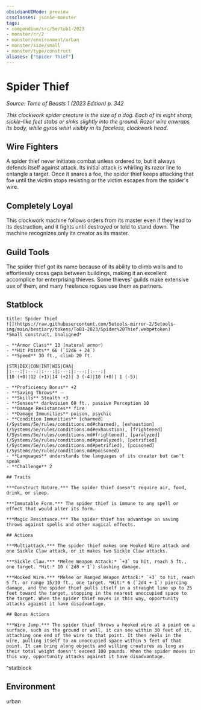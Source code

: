 ```yaml
---
obsidianUIMode: preview
cssclasses: json5e-monster
tags:
- compendium/src/5e/tob1-2023
- monster/cr/2
- monster/environment/urban
- monster/size/small
- monster/type/construct
aliases: ["Spider Thief"]
---
```

# Spider Thief
*Source: Tome of Beasts 1 (2023 Edition) p. 342*  

*This clockwork spider creature is the size of a dog. Each of its eight sharp, sickle-like feet stabs or sinks slightly into the ground. Razor wire enwraps its body, while gyros whirl visibly in its faceless, clockwork head*.

## Wire Fighters

A spider thief never initiates combat unless ordered to, but it always defends itself against attack. Its initial attack is whirling its razor line to entangle a target. Once it snares a foe, the spider thief keeps attacking that foe until the victim stops resisting or the victim escapes from the spider's wire.

## Completely Loyal

This clockwork machine follows orders from its master even if they lead to its destruction, and it fights until destroyed or told to stand down. The machine recognizes only its creator as its master.

## Guild Tools

The spider thief got its name because of its ability to climb walls and to effortlessly cross gaps between buildings, making it an excellent accomplice for enterprising thieves. Some thieves' guilds make extensive use of them, and many freelance rogues use them as partners.

## Statblock

```ad-statblock
title: Spider Thief
![](https://raw.githubusercontent.com/5etools-mirror-2/5etools-img/main/bestiary/tokens/ToB1-2023/Spider%20Thief.webp#token)
*Small construct, Unaligned*

- **Armor Class** 13 (natural armor)
- **Hit Points** 66 (`12d6 + 24`)
- **Speed** 30 ft., climb 20 ft.

|STR|DEX|CON|INT|WIS|CHA|
|:---:|:---:|:---:|:---:|:---:|:---:|
|10 (+0)|12 (+1)|14 (+2)| 3 (-4)|10 (+0)| 1 (-5)|

- **Proficiency Bonus** +2
- **Saving Throws** ⏤
- **Skills** Stealth +3
- **Senses** darkvision 60 ft., passive Perception 10
- **Damage Resistances** fire
- **Damage Immunities** poison, psychic
- **Condition Immunities** [charmed](/Systems/5e/rules/conditions.md#charmed), [exhaustion](/Systems/5e/rules/conditions.md#exhaustion), [frightened](/Systems/5e/rules/conditions.md#frightened), [paralyzed](/Systems/5e/rules/conditions.md#paralyzed), [petrified](/Systems/5e/rules/conditions.md#petrified), [poisoned](/Systems/5e/rules/conditions.md#poisoned)
- **Languages** understands the languages of its creator but can't speak
- **Challenge** 2

## Traits

***Construct Nature.*** The spider thief doesn't require air, food, drink, or sleep.

***Immutable Form.*** The spider thief is immune to any spell or effect that would alter its form.

***Magic Resistance.*** The spider thief has advantage on saving throws against spells and other magical effects.

## Actions

***Multiattack.*** The spider thief makes one Hooked Wire attack and one Sickle Claw attack, or it makes two Sickle Claw attacks.

***Sickle Claw.*** *Melee Weapon Attack:* `+3` to hit, reach 5 ft., one target. *Hit:* 10 (`2d8 + 1`) slashing damage.

***Hooked Wire.*** *Melee or Ranged Weapon Attack:* `+3` to hit, reach 5 ft. or range 15/30 ft., one target. *Hit:* 6 (`2d4 + 1`) piercing damage, and the spider thief pulls itself in a straight line up to 25 feet toward the target, stopping in the nearest unoccupied space to the target. When the spider thief moves in this way, opportunity attacks against it have disadvantage.

## Bonus Actions

***Wire Jump.*** The spider thief throws a hooked wire at a point on a surface, such as the ground or wall, it can see within 30 feet of it, attaching one end of the wire to that point. It then reels in the wire, pulling itself to an unoccupied space within 5 feet of that point. It can bring along objects and willing creatures as long as their total weight doesn't exceed 100 pounds. When the spider moves in this way, opportunity attacks against it have disadvantage.
```
^statblock

## Environment

urban
